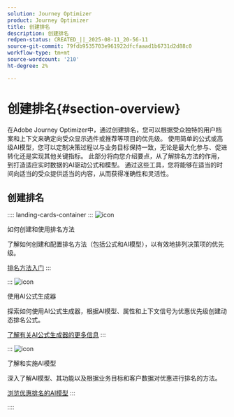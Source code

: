 ```yaml
---
solution: Journey Optimizer
product: Journey Optimizer
title: 创建排名
description: 创建排名
redpen-status: CREATED_||_2025-08-11_20-56-11
source-git-commit: 79fdb9535703e961922dfcfaaad1b6731d2d88c0
workflow-type: tm+mt
source-wordcount: '210'
ht-degree: 2%

---
```



# 创建排名{#section-overview}

在Adobe Journey Optimizer中，通过创建排名，您可以根据受众独特的用户档案和上下文来确定向受众显示选件或推荐等项目的优先级。 使用简单的公式或高级AI模型，您可以定制决策过程以与业务目标保持一致，无论是最大化参与、促进转化还是实现其他关键指标。 此部分将向您介绍要点，从了解排名方法的作用，到打造适应实时数据的AI驱动公式和模型。 通过这些工具，您将能够在适当的时间向适当的受众提供适当的内容，从而获得准确性和灵活性。

## 创建排名

:::: landing-cards-container
:::
![icon](https://cdn.experienceleague.adobe.com/icons/circle-play.svg?lang=zh-Hans)

如何创建和使用排名方法

了解如何创建和配置排名方法（包括公式和AI模型），以有效地排列决策项的优先级。

[排名方法入门](../using/experience-decisioning/ranking/ranking.md)
:::

:::
![icon](https://cdn.experienceleague.adobe.com/icons/gear.svg?lang=zh-Hans)

使用AI公式生成器

探索如何使用AI公式生成器，根据AI模型、属性和上下文信号为优惠优先级创建动态排名公式。

[了解有关AI公式生成器的更多信息](../using/experience-decisioning/ranking/ranking-formulas.md)
:::

:::
![icon](https://cdn.experienceleague.adobe.com/icons/book.svg?lang=zh-Hans)

了解和实施AI模型

深入了解AI模型、其功能以及根据业务目标和客户数据对优惠进行排名的方法。

[浏览优惠排名的AI模型](experience-decisioning-ai-models-landing-page.md)
:::

::::
